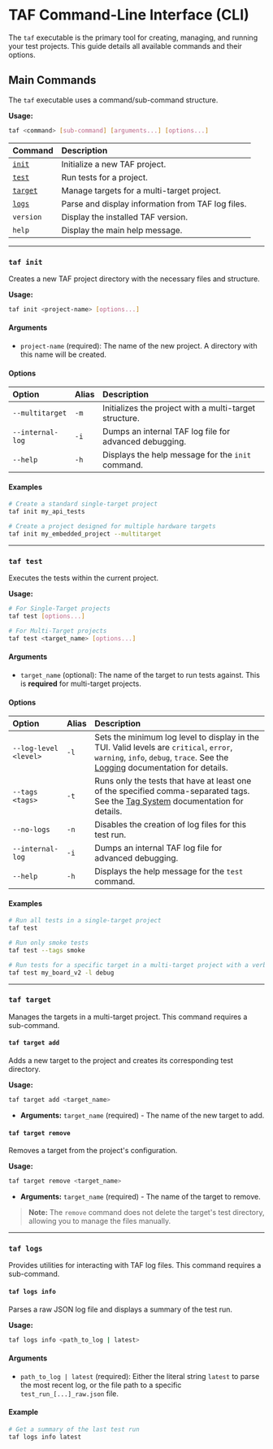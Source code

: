 # TAF Command-Line Interface (CLI)

The `taf` executable is the primary tool for creating, managing, and running your test projects. This guide details all available commands and their options.

## Main Commands

The `taf` executable uses a command/sub-command structure.

**Usage:**
```bash
taf <command> [sub-command] [arguments...] [options...]
```

| Command | Description |
| :--- | :--- |
| [`init`](#taf-init) | Initialize a new TAF project. |
| [`test`](#taf-test) | Run tests for a project. |
| [`target`](#taf-target) | Manage targets for a multi-target project. |
| [`logs`](#taf-logs) | Parse and display information from TAF log files. |
| `version` | Display the installed TAF version. |
| `help` | Display the main help message. |

---

### `taf init`

Creates a new TAF project directory with the necessary files and structure.

**Usage:**
```bash
taf init <project-name> [options...]
```

#### Arguments
*   `project-name` (required): The name of the new project. A directory with this name will be created.

#### Options
| Option | Alias | Description |
| :--- | :--- | :--- |
| `--multitarget` | `-m` | Initializes the project with a multi-target structure. |
| `--internal-log`| `-i` | Dumps an internal TAF log file for advanced debugging. |
| `--help` | `-h` | Displays the help message for the `init` command. |

#### Examples
```bash
# Create a standard single-target project
taf init my_api_tests

# Create a project designed for multiple hardware targets
taf init my_embedded_project --multitarget
```

---

### `taf test`

Executes the tests within the current project.

**Usage:**
```bash
# For Single-Target projects
taf test [options...]

# For Multi-Target projects
taf test <target_name> [options...]
```

#### Arguments
*   `target_name` (optional): The name of the target to run tests against. This is **required** for multi-target projects.

#### Options
| Option | Alias | Description |
| :--- | :--- | :--- |
| `--log-level <level>` | `-l` | Sets the minimum log level to display in the TUI. Valid levels are `critical`, `error`, `warning`, `info`, `debug`, `trace`. See the [Logging](./Logging.md) documentation for details. |
| `--tags <tags>` | `-t` | Runs only the tests that have at least one of the specified comma-separated tags. See the [Tag System](./Tag-system.md) documentation for details. |
| `--no-logs` | `-n` | Disables the creation of log files for this test run. |
| `--internal-log`| `-i` | Dumps an internal TAF log file for advanced debugging. |
| `--help` | `-h` | Displays the help message for the `test` command. |

#### Examples
```bash
# Run all tests in a single-target project
taf test

# Run only smoke tests
taf test --tags smoke

# Run tests for a specific target in a multi-target project with a verbose log level
taf test my_board_v2 -l debug
```

---

### `taf target`

Manages the targets in a multi-target project. This command requires a sub-command.

#### `taf target add`

Adds a new target to the project and creates its corresponding test directory.

**Usage:**
```bash
taf target add <target_name>
```
*   **Arguments:** `target_name` (required) - The name of the new target to add.

#### `taf target remove`

Removes a target from the project's configuration.

**Usage:**
```bash
taf target remove <target_name>
```
*   **Arguments:** `target_name` (required) - The name of the target to remove.

> **Note:** The `remove` command does not delete the target's test directory, allowing you to manage the files manually.

---

### `taf logs`

Provides utilities for interacting with TAF log files. This command requires a sub-command.

#### `taf logs info`

Parses a raw JSON log file and displays a summary of the test run.

**Usage:**
```bash
taf logs info <path_to_log | latest>
```

#### Arguments
*   `path_to_log | latest` (required): Either the literal string `latest` to parse the most recent log, or the file path to a specific `test_run_[...]_raw.json` file.

#### Example
```bash
# Get a summary of the last test run
taf logs info latest
```

